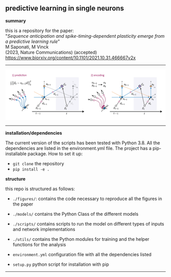 ## predictive learning in single neurons

**summary**

this is a repository for the paper:
<br/>"*Sequence anticipation and spike-timing-dependent plasticity emerge from a predictive learning rule*"<br/>
M Saponati, M Vinck<br/>
(2023, Nature Communications) (accepted)<br/>
https://www.biorxiv.org/content/10.1101/2021.10.31.466667v2x

-------------------------

![](./imgs/fig_model.png)

-------------------------

**installation/dependencies**

The current version of the scripts has been tested with Python 3.8. All the dependencies are listed in the environment.yml file. 
The project has a pip-installable package. How to set it up:

- `git clone` the repository 
- `pip install -e . `

**structure**

this repo is structured as follows:

+ `./figures/`: contains the code necessary to reproduce all the figures in the paper
+ `./models/` contains the Python Class of the different models
+ `./scripts/` contains scripts to run the model on different types of inputs and network implementations
+ `./utils/` contains the Python modules for training and the helper functions for the analysis

+ `environment.yml` configuration file with all the dependencies listed
+ `setup.py` python script for installation with pip
-------------------------
